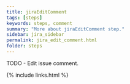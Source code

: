 ```yaml
---
title: jiraEditComment
tags: [steps]
keywords: steps, comment
summary: "More about jiraEditComment step."
sidebar: jira_sidebar
permalink: jira_edit_comment.html
folder: steps
---
```


TODO - Edit issue comment.

{% include links.html %}
